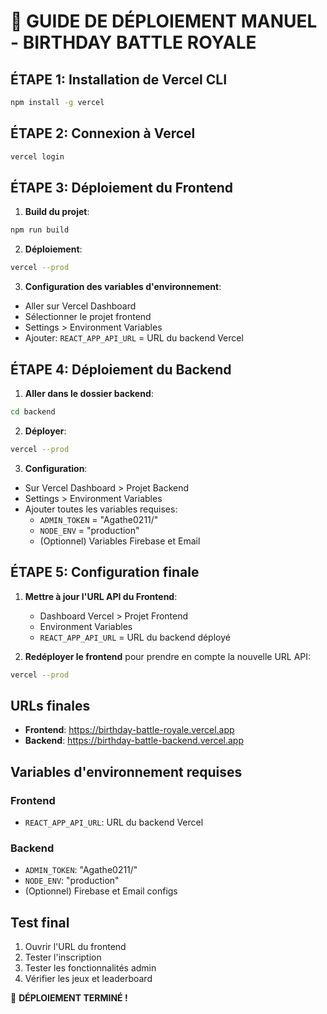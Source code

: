 # 🚀 GUIDE DE DÉPLOIEMENT MANUEL - BIRTHDAY BATTLE ROYALE

## ÉTAPE 1: Installation de Vercel CLI

```bash
npm install -g vercel
```

## ÉTAPE 2: Connexion à Vercel

```bash
vercel login
```

## ÉTAPE 3: Déploiement du Frontend

1. **Build du projet**:
```bash
npm run build
```

2. **Déploiement**:
```bash
vercel --prod
```

3. **Configuration des variables d'environnement**:
- Aller sur Vercel Dashboard
- Sélectionner le projet frontend
- Settings > Environment Variables
- Ajouter: `REACT_APP_API_URL` = URL du backend Vercel

## ÉTAPE 4: Déploiement du Backend

1. **Aller dans le dossier backend**:
```bash
cd backend
```

2. **Déployer**:
```bash
vercel --prod
```

3. **Configuration**:
- Sur Vercel Dashboard > Projet Backend
- Settings > Environment Variables
- Ajouter toutes les variables requises:
  - `ADMIN_TOKEN` = "Agathe0211/"
  - `NODE_ENV` = "production"
  - (Optionnel) Variables Firebase et Email

## ÉTAPE 5: Configuration finale

1. **Mettre à jour l'URL API du Frontend**:
   - Dashboard Vercel > Projet Frontend
   - Environment Variables
   - `REACT_APP_API_URL` = URL du backend déployé

2. **Redéployer le frontend** pour prendre en compte la nouvelle URL API:
```bash
vercel --prod
```

## URLs finales

- **Frontend**: https://birthday-battle-royale.vercel.app
- **Backend**: https://birthday-battle-backend.vercel.app

## Variables d'environnement requises

### Frontend
- `REACT_APP_API_URL`: URL du backend Vercel

### Backend
- `ADMIN_TOKEN`: "Agathe0211/"
- `NODE_ENV`: "production"
- (Optionnel) Firebase et Email configs

## Test final

1. Ouvrir l'URL du frontend
2. Tester l'inscription
3. Tester les fonctionnalités admin
4. Vérifier les jeux et leaderboard

🎉 **DÉPLOIEMENT TERMINÉ !**

